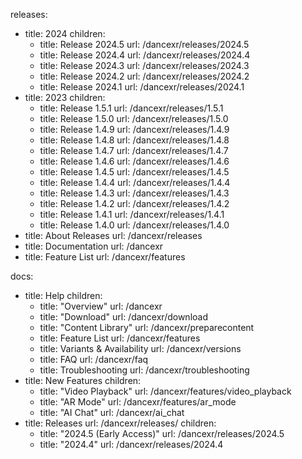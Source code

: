 releases:
  - title: 2024
    children:
    - title: Release 2024.5
      url: /dancexr/releases/2024.5
    - title: Release 2024.4
      url: /dancexr/releases/2024.4
    - title: Release 2024.3
      url: /dancexr/releases/2024.3
    - title: Release 2024.2
      url: /dancexr/releases/2024.2
    - title: Release 2024.1
      url: /dancexr/releases/2024.1
  - title: 2023
    children:
    - title: Release 1.5.1
      url: /dancexr/releases/1.5.1
    - title: Release 1.5.0
      url: /dancexr/releases/1.5.0
    - title: Release 1.4.9
      url: /dancexr/releases/1.4.9
    - title: Release 1.4.8
      url: /dancexr/releases/1.4.8
    - title: Release 1.4.7
      url: /dancexr/releases/1.4.7
    - title: Release 1.4.6
      url: /dancexr/releases/1.4.6
    - title: Release 1.4.5
      url: /dancexr/releases/1.4.5
    - title: Release 1.4.4
      url: /dancexr/releases/1.4.4
    - title: Release 1.4.3
      url: /dancexr/releases/1.4.3
    - title: Release 1.4.2
      url: /dancexr/releases/1.4.2
    - title: Release 1.4.1
      url: /dancexr/releases/1.4.1
    - title: Release 1.4.0
      url: /dancexr/releases/1.4.0
  - title: About Releases
    url: /dancexr/releases
  - title: Documentation
    url: /dancexr
  - title: Feature List
    url: /dancexr/features

docs:
  - title: Help
    children:
      - title: "Overview"
        url: /dancexr
      - title: "Download"
        url: /dancexr/download
      - title: "Content Library"
        url: /dancexr/preparecontent
      - title: Feature List
        url: /dancexr/features
      - title: Variants & Availability
        url: /dancexr/versions
      - title: FAQ
        url: /dancexr/faq
      - title: Troubleshooting
        url: /dancexr/troubleshooting
  - title: New Features
    children:
      - title: "Video Playback"
        url: /dancexr/features/video_playback
      - title: "AR Mode"
        url: /dancexr/features/ar_mode
      - title: "AI Chat"
        url: /dancexr/ai_chat
  - title: Releases
    url: /dancexr/releases/
    children:
    - title: "2024.5 (Early Access)"
      url: /dancexr/releases/2024.5
    - title: "2024.4"
      url: /dancexr/releases/2024.4
